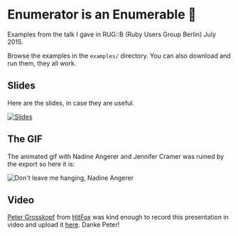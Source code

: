 # Enumerator is an Enumerable 💃

Examples from the talk I gave in RUG::B (Ruby Users Group Berlin) July 2015.

Browse the examples in the `examples/` directory. You can also download and run them, they all work.

## Slides

Here are the slides, in case they are useful.

[![Slides](https://speakerd.s3.amazonaws.com/presentations/c6d36f8ae98a423684adb58518f029ea/slide_1.jpg)](https://speakerdeck.com/porras/enumerator-is-an-enumerable)

## The GIF

The animated gif with Nadine Angerer and Jennifer Cramer was ruined by the export so here it is:

![Don't leave me hanging, Nadine Angerer](http://cl.ly/image/2z2G0o0u1833/adpYN6Q_460sv.gif)

## Video

[Peter Grosskopf](https://twitter.com/peterlih) from [HitFox](http://www.hitfoxgroup.com/) was kind enough to record this presentation in video and upload it [here](https://vimeo.com/133040103). Danke Peter!
